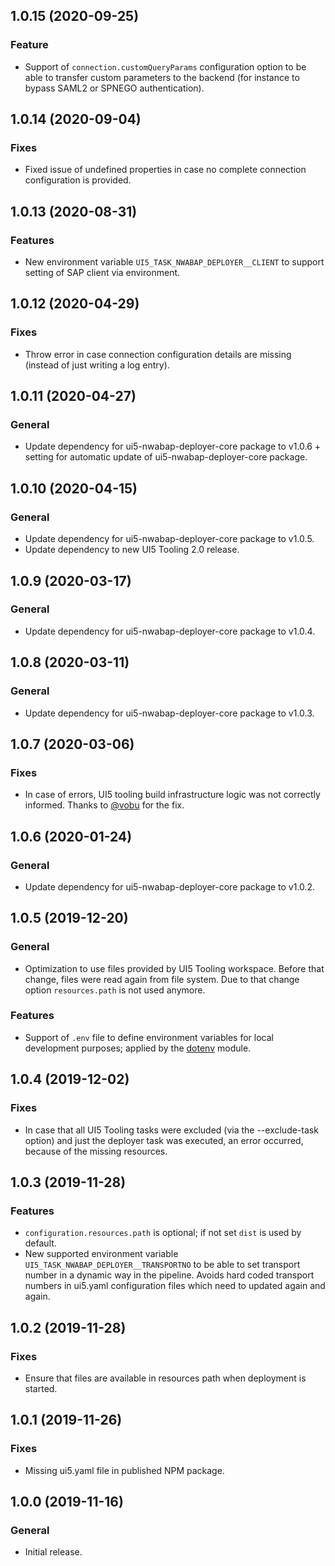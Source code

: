 ## 1.0.15 (2020-09-25)

### Feature
- Support of `connection.customQueryParams` configuration option to be able to transfer custom parameters to the backend (for instance to bypass SAML2 or SPNEGO authentication).

## 1.0.14 (2020-09-04)

### Fixes
- Fixed issue of undefined properties in case no complete connection configuration is provided.

## 1.0.13 (2020-08-31)

### Features
- New environment variable `UI5_TASK_NWABAP_DEPLOYER__CLIENT` to support setting of SAP client via environment.

## 1.0.12 (2020-04-29)

### Fixes
- Throw error in case connection configuration details are missing (instead of just writing a log entry).

## 1.0.11 (2020-04-27)

### General
- Update dependency for ui5-nwabap-deployer-core package to v1.0.6 + setting for automatic update of ui5-nwabap-deployer-core package.

## 1.0.10 (2020-04-15)

### General
- Update dependency for ui5-nwabap-deployer-core package to v1.0.5.
- Update dependency to new UI5 Tooling 2.0 release.

## 1.0.9 (2020-03-17)

### General
- Update dependency for ui5-nwabap-deployer-core package to v1.0.4.

## 1.0.8 (2020-03-11)

### General
- Update dependency for ui5-nwabap-deployer-core package to v1.0.3.

## 1.0.7 (2020-03-06)

### Fixes
- In case of errors, UI5 tooling build infrastructure logic was not correctly informed. Thanks to [@vobu](https://twitter.com/vobu) for the fix.

## 1.0.6 (2020-01-24)

### General
- Update dependency for ui5-nwabap-deployer-core package to v1.0.2.

## 1.0.5 (2019-12-20)

### General
- Optimization to use files provided by UI5 Tooling workspace. Before that change, files were read again from file system. Due to that change option `resources.path` is not used anymore.

### Features
- Support of `.env` file to define environment variables for local development purposes; applied by the [dotenv](https://www.npmjs.com/package/dotenv) module. 

## 1.0.4 (2019-12-02)

### Fixes
- In case that all UI5 Tooling tasks were excluded (via the --exclude-task option) and just the deployer task was executed, an error occurred, because of the missing resources.

## 1.0.3 (2019-11-28)

### Features
- `configuration.resources.path` is optional; if not set `dist` is used by default.
- New supported environment variable `UI5_TASK_NWABAP_DEPLOYER__TRANSPORTNO` to be able to set transport number in a dynamic way in the pipeline. Avoids hard coded transport numbers in ui5.yaml configuration files which need to updated again and again.

## 1.0.2 (2019-11-28)

### Fixes
- Ensure that files are available in resources path when deployment is started.

## 1.0.1 (2019-11-26)

### Fixes
- Missing ui5.yaml file in published NPM package. 

## 1.0.0 (2019-11-16)

### General
- Initial release.